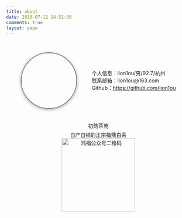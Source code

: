 ```yaml
---
title: about
date: 2016-07-12 14:51:39
comments: true
layout: page
---
```

<style type="text/css">
#bio {
    /* background: #fbfbfb; */
    /* border: 1px solid #f3f3f3; */
    /* border-radius: 8px; */
    /* border-width: 0 1px 1px; */
    /* border-color: #fff #f3f3f3 #e8e8e8; */
    line-height: 16px;
    width: 100%;
    padding: 30px 20px;
}

#bio .avatar {
    text-align: center;
}

#bio .avatar img {
    height: 150px;
    width: 150px;
    border: 2px solid #777;
    border-radius: 150px;
    box-shadow: 0 2px 8px #aaa;
    padding: 0;
}

#bio .avatar .name {
    margin: 20px 0 0;
    font-size: 20px;
    font-weight: 700
}

#bio .avatar .motto {
    margin: 10px 0;
    font-size: 15px;
}

#bio .info p {
    font-size: 14px;
    margin: 4px auto
}

.box-flex-row {
    display: flex;
    display: -webkit-flex;
    flex-flow: row wrap;
    align-items: center;
    justify-content: space-around;
    box-sizing: border-box;
}

#chuyun {
    text-align: center;
}

#chuyun .chuyun_p {
    margin: 5px 0 0 0;
}
#chuyun .chuyun_p span {
   color: #ff4081;
}
#chuyun img {
    height: 200px;
    width: 200px;
}
</style>

<section class="box-flex-row" id="bio">
    <div class="avatar">
        <img src="http://ww2.sinaimg.in/large/006tNc79gw1f9i90ot28fj30ma0mawjr.jpg" />
    </div>
    <div class="info">
        <p>个人信息：lion1ou/男/92.7/杭州</p>
        <p>联系邮箱：<a mailto="lion1ou@163.com">lion1ou@163.com</a></p>
        <p>Github：<a href="https://github.com/lion1ou">https://github.com/lion1ou</a></p>
    </div>
</section>
<section id="chuyun">
    <p class="chuyun_p">初韵茶苑</p>
    <p class="chuyun_p">自产自销的正宗福鼎白茶</p>
    <img src="http://ww2.sinaimg.in/large/006tKfTcgw1f6vubv75g7j305k05k74m.jpg" alt="鸿福公众号二维码">
</section>